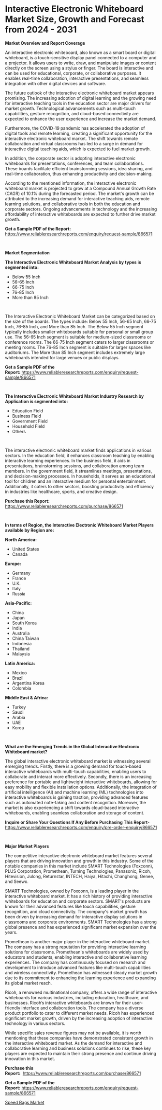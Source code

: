 <p><h1>Interactive Electronic Whiteboard Market Size, Growth and Forecast from 2024 - 2031</h1></p><p><strong>Market Overview and Report Coverage</strong></p>
<p><p>An interactive electronic whiteboard, also known as a smart board or digital whiteboard, is a touch-sensitive display panel connected to a computer and a projector. It allows users to write, draw, and manipulate images or content directly on the screen using a stylus or finger. The board is interactive and can be used for educational, corporate, or collaborative purposes. It enables real-time collaboration, interactive presentations, and seamless integration with other digital devices and software.</p><p>The future outlook of the interactive electronic whiteboard market appears promising. The increasing adoption of digital learning and the growing need for interactive teaching tools in the education sector are major drivers for market growth. Technological advancements such as multi-touch capabilities, gesture recognition, and cloud-based connectivity are expected to enhance the user experience and increase the market demand.</p><p>Furthermore, the COVID-19 pandemic has accelerated the adoption of digital tools and remote learning, creating a significant opportunity for the interactive electronic whiteboard market. The shift towards remote collaboration and virtual classrooms has led to a surge in demand for interactive digital teaching aids, which is expected to fuel market growth.</p><p>In addition, the corporate sector is adopting interactive electronic whiteboards for presentations, conferences, and team collaborations. These boards facilitate efficient brainstorming sessions, idea sharing, and real-time collaboration, thus enhancing productivity and decision-making.</p><p>According to the mentioned information, the interactive electronic whiteboard market is projected to grow at a Compound Annual Growth Rate (CAGR) of 10.1% during the forecasted period. The market's growth can be attributed to the increasing demand for interactive teaching aids, remote learning solutions, and collaborative tools in both the education and corporate sectors. Ongoing advancements in technology and the increasing affordability of interactive whiteboards are expected to further drive market growth.</p></p>
<p><strong>Get a Sample PDF of the Report:</strong> <a href="https://www.reliableresearchreports.com/enquiry/request-sample/866571">https://www.reliableresearchreports.com/enquiry/request-sample/866571</a></p>
<p>&nbsp;</p>
<p><strong>Market Segmentation</strong></p>
<p><strong>The Interactive Electronic Whiteboard Market Analysis by types is segmented into:</strong></p>
<p><ul><li>Below 55 Inch</li><li>56-65 Inch</li><li>66-75 Inch</li><li>76-85 Inch</li><li>More than 85 Inch</li></ul></p>
<p>&nbsp;</p>
<p><p>The Interactive Electronic Whiteboard Market can be categorized based on the size of the boards. The types include: Below 55 Inch, 56-65 Inch, 66-75 Inch, 76-85 Inch, and More than 85 Inch. The Below 55 Inch segment typically includes smaller whiteboards suitable for personal or small group use. The 56-65 Inch segment is suitable for medium-sized classrooms or conference rooms. The 66-75 Inch segment caters to larger classrooms or meeting rooms. The 76-85 Inch segment is suitable for larger spaces like auditoriums. The More than 85 Inch segment includes extremely large whiteboards intended for large venues or public displays.</p></p>
<p><strong>Get a Sample PDF of the Report:</strong>&nbsp;<a href="https://www.reliableresearchreports.com/enquiry/request-sample/866571">https://www.reliableresearchreports.com/enquiry/request-sample/866571</a></p>
<p>&nbsp;</p>
<p><strong>The Interactive Electronic Whiteboard Market Industry Research by Application is segmented into:</strong></p>
<p><ul><li>Education Field</li><li>Business Field</li><li>Government Field</li><li>Household Field</li><li>Others</li></ul></p>
<p>&nbsp;</p>
<p><p>The interactive electronic whiteboard market finds applications in various sectors. In the education field, it enhances classroom teaching by enabling interactive learning experiences. In the business field, it aids in presentations, brainstorming sessions, and collaboration among team members. In the government field, it streamlines meetings, presentations, and decision-making processes. In households, it serves as an educational tool for children and an interactive medium for personal entertainment. Additionally, it caters to other sectors, boosting productivity and efficiency in industries like healthcare, sports, and creative design.</p></p>
<p><strong>Purchase this Report:</strong>&nbsp; <a href="https://www.reliableresearchreports.com/purchase/866571">https://www.reliableresearchreports.com/purchase/866571</a></p>
<p>&nbsp;</p>
<p><strong>In terms of Region, the Interactive Electronic Whiteboard Market Players available by Region are:</strong></p>
<p>
    <p> <strong> North America: </strong>
        <ul>
            <li>United States</li>
            <li>Canada</li>
        </ul>
        </p> 
    <p> <strong> Europe: </strong>
        <ul>
            <li>Germany</li>
            <li>France</li>
            <li>U.K.</li>
            <li>Italy</li>
            <li>Russia</li>
        </ul>
        </p> 
    <p> <strong> Asia-Pacific: </strong>
        <ul>
            <li>China</li>
            <li>Japan</li>
            <li>South Korea</li>
            <li>India</li>
            <li>Australia</li>
            <li>China Taiwan</li>
            <li>Indonesia</li>
            <li>Thailand</li>
            <li>Malaysia</li>
        </ul>
        </p> 
    <p> <strong> Latin America: </strong>
        <ul>
            <li>Mexico</li>
            <li>Brazil</li>
            <li>Argentina Korea</li>
            <li>Colombia</li>
        </ul>
        </p> 
    <p> <strong> Middle East & Africa: </strong>
        <ul>
            <li>Turkey</li>
            <li>Saudi</li>
            <li>Arabia</li>
            <li>UAE</li>
            <li>Korea</li>
        </ul>
    </p>
    </p>
<p>&nbsp;</p>
<p><strong>What are the Emerging Trends in the Global Interactive Electronic Whiteboard market?</strong></p>
<p><p>The global interactive electronic whiteboard market is witnessing several emerging trends. Firstly, there is a growing demand for touch-based interactive whiteboards with multi-touch capabilities, enabling users to collaborate and interact more effectively. Secondly, there is an increasing preference for portable and lightweight interactive whiteboards, allowing for easy mobility and flexible installation options. Additionally, the integration of artificial intelligence (AI) and machine learning (ML) technologies into interactive whiteboards is gaining traction, providing advanced features such as automated note-taking and content recognition. Moreover, the market is also experiencing a shift towards cloud-based interactive whiteboards, enabling seamless collaboration and storage of content.</p></p>
<p><strong>Inquire or Share Your Questions If Any Before Purchasing This Report</strong>- <a href="https://www.reliableresearchreports.com/enquiry/pre-order-enquiry/866571">https://www.reliableresearchreports.com/enquiry/pre-order-enquiry/866571</a></p>
<p>&nbsp;</p>
<p><strong>Major Market Players</strong></p>
<p><p>The competitive interactive electronic whiteboard market features several players that are driving innovation and growth in this industry. Some of the notable companies in this market include SMART Technologies (Foxconn), PLUS Corporation, Promethean, Turning Technologies, Panasonic, Ricoh, Hitevision, Julong, Returnstar, INTECH, Haiya, Hitachi, Changhong, Genee, and Seewo.</p><p>SMART Technologies, owned by Foxconn, is a leading player in the interactive whiteboard market. It has a rich history of providing interactive whiteboards for education and corporate sectors. SMART's products are known for their advanced features like touch capabilities, gesture recognition, and cloud connectivity. The company's market growth has been driven by increasing demand for interactive display solutions in classrooms and corporate environments. SMART Technologies has a strong global presence and has experienced significant market expansion over the years.</p><p>Promethean is another major player in the interactive whiteboard market. The company has a strong reputation for providing interactive learning solutions for classrooms. Promethean's whiteboards are widely used by educators and students, enabling interactive and collaborative learning experiences. The company has continuously focused on research and development to introduce advanced features like multi-touch capabilities and wireless connectivity. Promethean has witnessed steady market growth due to its commitment to enhancing the learning experience and expanding its global market reach.</p><p>Ricoh, a renowned multinational company, offers a wide range of interactive whiteboards for various industries, including education, healthcare, and businesses. Ricoh’s interactive whiteboards are known for their user-friendly interface and collaboration tools. The company has a diverse product portfolio to cater to different market needs. Ricoh has experienced significant market growth, driven by the increasing adoption of interactive technology in various sectors.</p><p>While specific sales revenue figures may not be available, it is worth mentioning that these companies have demonstrated consistent growth in the interactive whiteboard market. As the demand for interactive and collaborative learning and business solutions continues to rise, these key players are expected to maintain their strong presence and continue driving innovation in this market.</p></p>
<p><strong>Purchase this Report:</strong>&nbsp;&nbsp;<a href="https://www.reliableresearchreports.com/purchase/866571">https://www.reliableresearchreports.com/purchase/866571</a></p>
<p></p>
<p><strong>Get a Sample PDF of the Report:</strong>&nbsp;<a href="https://www.reliableresearchreports.com/enquiry/request-sample/866571">https://www.reliableresearchreports.com/enquiry/request-sample/866571</a></p>
<p><p><a href="https://github.com/mauripalmi/Market-Research-Report-List-1/blob/main/speed-bags-market.md">Speed Bags Market</a></p></p>